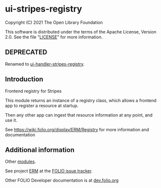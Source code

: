 # ui-stripes-registry

Copyright (C) 2021 The Open Library Foundation

This software is distributed under the terms of the Apache License,
Version 2.0. See the file "[LICENSE](LICENSE)" for more information.

## DEPRECATED

Renamed to [ui-handler-stripes-registry](https://github.com/folio-org/ui-handler-stripes-registry).

## Introduction
Frontend registry for Stripes

This module returns an instance of a registry class, which allows a frontend app to register a resource at startup.

Then any other app can ingest that resource information at any point, and use it.

See https://wiki.folio.org/display/ERM/Registry for more information and documentation


## Additional information

Other [modules](https://dev.folio.org/source-code/#client-side).

See project [ERM](https://issues.folio.org/browse/ERM)
at the [FOLIO issue tracker](https://dev.folio.org/guidelines/issue-tracker/).

Other FOLIO Developer documentation is at [dev.folio.org](https://dev.folio.org/)
